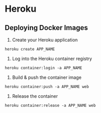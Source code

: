 # Heroku

## Deploying Docker Images

1. Create your Heroku application
~~~
heroku create APP_NAME
~~~
1. Log into the Heroku container registry
~~~
heroku container:login -a APP_NAME
~~~
1. Build & push the container image
~~~
heroku container:push -a APP_NAME web
~~~
1. Release the container
~~~
heroku container:release -a APP_NAME web
~~~
